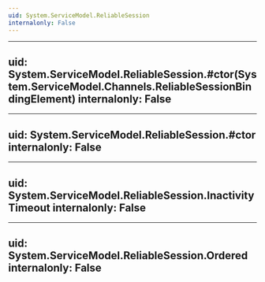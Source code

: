 ```yaml
---
uid: System.ServiceModel.ReliableSession
internalonly: False
---
```


---
uid: System.ServiceModel.ReliableSession.#ctor(System.ServiceModel.Channels.ReliableSessionBindingElement)
internalonly: False
---

---
uid: System.ServiceModel.ReliableSession.#ctor
internalonly: False
---

---
uid: System.ServiceModel.ReliableSession.InactivityTimeout
internalonly: False
---

---
uid: System.ServiceModel.ReliableSession.Ordered
internalonly: False
---
